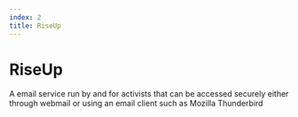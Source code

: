 ```yaml
---
index: 2
title: RiseUp
---
```

# RiseUp

A email service run by and for activists that can be accessed securely either through webmail or using an email client such as Mozilla Thunderbird